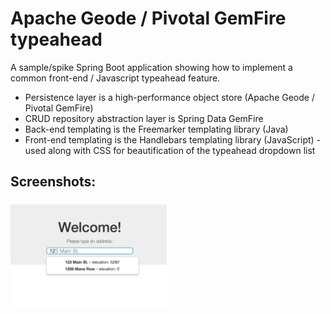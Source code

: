 # Apache Geode / Pivotal GemFire typeahead 
A sample/spike Spring Boot application showing how to implement a common front-end / Javascript typeahead feature. 

- Persistence layer is a high-performance object store (Apache Geode / Pivotal GemFire)
- CRUD repository abstraction layer is Spring Data GemFire
- Back-end templating is the Freemarker templating library (Java)
- Front-end templating is the Handlebars templating library (JavaScript) - used along with CSS for beautification of the typeahead dropdown list

## Screenshots:

<img src="screenshots/sample.jpg?raw=true" width="250px" >

<br/>

